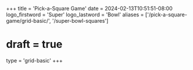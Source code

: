 +++
title = 'Pick-a-Square Game'
date = 2024-02-13T10:51:51-08:00
logo_firstword = 'Super'
logo_lastword = 'Bowl'
aliases = ['/pick-a-square-game/grid-basic/', '/super-bowl-squares']
# draft = true
type = 'grid-basic'
+++
